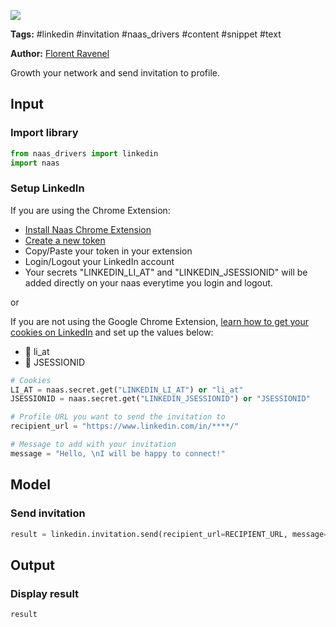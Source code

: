 <a href="https://app.naas.ai/user-redirect/naas/downloader?url=https://raw.githubusercontent.com/jupyter-naas/awesome-notebooks/master/LinkedIn/LinkedIn_Send_invitation_to_profile.ipynb" target="_parent"><img src="https://naasai-public.s3.eu-west-3.amazonaws.com/open_in_naas.svg"/></a>

**Tags:** #linkedin #invitation #naas_drivers #content #snippet #text

**Author:** [Florent Ravenel](https://www.linkedin.com/in/florent-ravenel/)

Growth your network and send invitation to profile.

## Input

### Import library


```python
from naas_drivers import linkedin
import naas
```

### Setup LinkedIn

If you are using the Chrome Extension:

- [Install Naas Chrome Extension](https://chrome.google.com/webstore/detail/naas/cpkgfedlkfiknjpkmhcglmjiefnechpp?hl=fr&authuser=0)
- [Create a new token](https://app.naas.ai/hub/token)
- Copy/Paste your token in your extension
- Login/Logout your LinkedIn account
- Your secrets "LINKEDIN_LI_AT" and "LINKEDIN_JSESSIONID" will be added directly on your naas everytime you login and logout.

or <br>

If you are not using the Google Chrome Extension, [learn how to get your cookies on LinkedIn](https://www.notion.so/LinkedIn-driver-Get-your-cookies-d20a8e7e508e42af8a5b52e33f3dba75) and set up the values below:
- 🍪 li_at
- 🍪 JSESSIONID


```python
# Cookies
LI_AT = naas.secret.get("LINKEDIN_LI_AT") or "li_at"
JSESSIONID = naas.secret.get("LINKEDIN_JSESSIONID") or "JSESSIONID"

# Profile URL you want to send the invitation to
recipient_url = "https://www.linkedin.com/in/****/"

# Message to add with your invitation
message = "Hello, \nI will be happy to connect!"
```

## Model

### Send invitation


```python
result = linkedin.invitation.send(recipient_url=RECIPIENT_URL, message=message)
```

## Output

### Display result


```python
result
```
